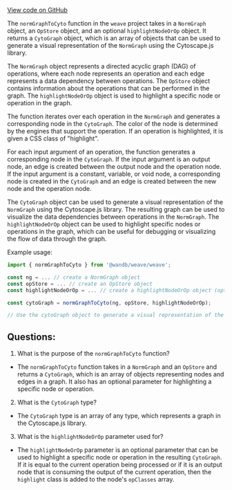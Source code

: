 [View code on GitHub](https://github.com/wandb/weave/weave-js/src/components/Panel2/graphCyto.ts)

The `normGraphToCyto` function in the `weave` project takes in a `NormGraph` object, an `OpStore` object, and an optional `highlightNodeOrOp` object. It returns a `CytoGraph` object, which is an array of objects that can be used to generate a visual representation of the `NormGraph` using the Cytoscape.js library.

The `NormGraph` object represents a directed acyclic graph (DAG) of operations, where each node represents an operation and each edge represents a data dependency between operations. The `OpStore` object contains information about the operations that can be performed in the graph. The `highlightNodeOrOp` object is used to highlight a specific node or operation in the graph.

The function iterates over each operation in the `NormGraph` and generates a corresponding node in the `CytoGraph`. The color of the node is determined by the engines that support the operation. If an operation is highlighted, it is given a CSS class of "highlight".

For each input argument of an operation, the function generates a corresponding node in the `CytoGraph`. If the input argument is an output node, an edge is created between the output node and the operation node. If the input argument is a constant, variable, or void node, a corresponding node is created in the `CytoGraph` and an edge is created between the new node and the operation node.

The `CytoGraph` object can be used to generate a visual representation of the `NormGraph` using the Cytoscape.js library. The resulting graph can be used to visualize the data dependencies between operations in the `NormGraph`. The `highlightNodeOrOp` object can be used to highlight specific nodes or operations in the graph, which can be useful for debugging or visualizing the flow of data through the graph.

Example usage:

```typescript
import { normGraphToCyto } from '@wandb/weave/weave';

const ng = ... // create a NormGraph object
const opStore = ... // create an OpStore object
const highlightNodeOrOp = ... // create a highlightNodeOrOp object (optional)

const cytoGraph = normGraphToCyto(ng, opStore, highlightNodeOrOp);

// Use the cytoGraph object to generate a visual representation of the NormGraph using Cytoscape.js
```
## Questions: 
 1. What is the purpose of the `normGraphToCyto` function?
- The `normGraphToCyto` function takes in a `NormGraph` and an `OpStore` and returns a `CytoGraph`, which is an array of objects representing nodes and edges in a graph. It also has an optional parameter for highlighting a specific node or operation.

2. What is the `CytoGraph` type?
- The `CytoGraph` type is an array of any type, which represents a graph in the Cytoscape.js library.

3. What is the `highlightNodeOrOp` parameter used for?
- The `highlightNodeOrOp` parameter is an optional parameter that can be used to highlight a specific node or operation in the resulting `CytoGraph`. If it is equal to the current operation being processed or if it is an output node that is consuming the output of the current operation, then the `highlight` class is added to the node's `opClasses` array.